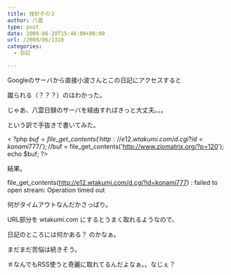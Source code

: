 ```yaml
---
title: 挫折その２
author: 八雲
type: post
date: 2009-06-28T15:46:00+00:00
url: /2009/06/1318
categories:
  - 日記

---
```

Googleのサーバから直接小波さんとこの日記にアクセスすると
  
蹴られる（？？？）のはわかった。
  
じゃあ、八雲日録のサーバを経由すればきっと大丈夫。。。
  
という訳で手抜きで書いてみた。

< ?php $buf = file\_get\_contents('http://e12.wtakumi.com/d.cgi?id=konami777/'); //$buf = file\_get\_contents('http://www.ziomatrix.org/?p=120'); echo $buf; ?>

結果。
  
file\_get\_contents(http://e12.wtakumi.com/d.cgi?id=konami777) : failed to open stream: Operation timed out

何がタイムアウトなんだかさっぱり。
  
URL部分を wtakumi.com にするとうまく取れるようなので、
  
日記のところには何かある？ のかなぁ。
  
まだまだ苦悩は続きそう。
  
＃なんでもRSS使うと奇麗に取れてるんだよなぁ。。なじぇ？